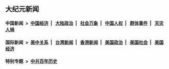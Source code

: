 ## 大纪元新闻

#### 中国新闻 &nbsp;>&nbsp; [中国经济](indexes/ncid283/README.md?11300845) &nbsp;| &nbsp; [大陆政治](indexes/ncid277/README.md?11300845) &nbsp;| &nbsp; [社会万象](indexes/ncid282/README.md?11300845) &nbsp;| &nbsp; [中国人权](indexes/ncid278/README.md?11300845) &nbsp;| &nbsp; [群体事件](indexes/ncid279/README.md?11300845) &nbsp;| &nbsp; [天灾人祸](indexes/ncid280/README.md?11300845)

#### 国际新闻 &nbsp;>&nbsp; [美中关系](indexes/nf1412576/README.md?11300845) &nbsp;| &nbsp; [台湾新闻](indexes/ncid1349361/README.md?11300845) &nbsp;| &nbsp; [香港新闻](indexes/ncid1349362/README.md?11300845) &nbsp;| &nbsp; [美国政治](indexes/ncid1078159/README.md?11300845) &nbsp;| &nbsp; [美国社会](indexes/ncid1078160/README.md?11300845) &nbsp;| &nbsp; [美国经济](indexes/ncid1078158/README.md?11300845)

#### 特别专题 &nbsp;>&nbsp; [中共百年历史](https://github.com/epoch-news/epoch-special/blob/master/README.md?11300845)  
